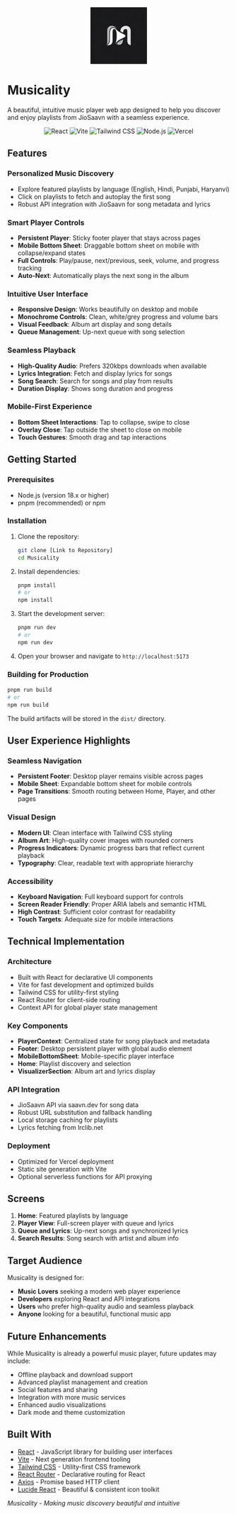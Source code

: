 <div align="center">
  <img src="public/logo.webp" alt="Musicality Logo" width="128" height="128">
</div>

# Musicality

A beautiful, intuitive music player web app designed to help you discover and enjoy playlists from JioSaavn with a seamless experience.

<div align="center"> 
<img src="https://img.shields.io/badge/React-61DAFB?style=for-the-badge&logo=react&logoColor=white" alt="React"/>
<img src="https://img.shields.io/badge/Vite-646CFF?style=for-the-badge&logo=vite&logoColor=white" alt="Vite"/>
<img src="https://img.shields.io/badge/Tailwind%20CSS-38B2AC?style=for-the-badge&logo=tailwind-css&logoColor=white" alt="Tailwind CSS"/>
<img src="https://img.shields.io/badge/Node.js-339933?style=for-the-badge&logo=node.js&logoColor=white" alt="Node.js"/>
<img src="https://img.shields.io/badge/Vercel-000000?style=for-the-badge&logo=vercel&logoColor=white" alt="Vercel"/>
</div>

## Features

### Personalized Music Discovery
- Explore featured playlists by language (English, Hindi, Punjabi, Haryanvi)
- Click on playlists to fetch and autoplay the first song
- Robust API integration with JioSaavn for song metadata and lyrics

### Smart Player Controls
- **Persistent Player**: Sticky footer player that stays across pages
- **Mobile Bottom Sheet**: Draggable bottom sheet on mobile with collapse/expand states
- **Full Controls**: Play/pause, next/previous, seek, volume, and progress tracking
- **Auto-Next**: Automatically plays the next song in the album

### Intuitive User Interface
- **Responsive Design**: Works beautifully on desktop and mobile
- **Monochrome Controls**: Clean, white/grey progress and volume bars
- **Visual Feedback**: Album art display and song details
- **Queue Management**: Up-next queue with song selection

### Seamless Playback
- **High-Quality Audio**: Prefers 320kbps downloads when available
- **Lyrics Integration**: Fetch and display lyrics for songs
- **Song Search**: Search for songs and play from results
- **Duration Display**: Shows song duration and progress

### Mobile-First Experience
- **Bottom Sheet Interactions**: Tap to collapse, swipe to close
- **Overlay Close**: Tap outside the sheet to close on mobile
- **Touch Gestures**: Smooth drag and tap interactions

## Getting Started

### Prerequisites
- Node.js (version 18.x or higher)
- pnpm (recommended) or npm

### Installation
1. Clone the repository:
   ```bash
   git clone [Link to Repository]
   cd Musicality
   ```

2. Install dependencies:
   ```bash
   pnpm install
   # or
   npm install
   ```

3. Start the development server:
   ```bash
   pnpm run dev
   # or
   npm run dev
   ```

4. Open your browser and navigate to `http://localhost:5173`

### Building for Production
```bash
pnpm run build
# or
npm run build
```

The build artifacts will be stored in the `dist/` directory.

## User Experience Highlights

### Seamless Navigation
- **Persistent Footer**: Desktop player remains visible across pages
- **Mobile Sheet**: Expandable bottom sheet for mobile controls
- **Page Transitions**: Smooth routing between Home, Player, and other pages

### Visual Design
- **Modern UI**: Clean interface with Tailwind CSS styling
- **Album Art**: High-quality cover images with rounded corners
- **Progress Indicators**: Dynamic progress bars that reflect current playback
- **Typography**: Clear, readable text with appropriate hierarchy

### Accessibility
- **Keyboard Navigation**: Full keyboard support for controls
- **Screen Reader Friendly**: Proper ARIA labels and semantic HTML
- **High Contrast**: Sufficient color contrast for readability
- **Touch Targets**: Adequate size for mobile interactions

## Technical Implementation

### Architecture
- Built with React for declarative UI components
- Vite for fast development and optimized builds
- Tailwind CSS for utility-first styling
- React Router for client-side routing
- Context API for global player state management

### Key Components
- **PlayerContext**: Centralized state for song playback and metadata
- **Footer**: Desktop persistent player with global audio element
- **MobileBottomSheet**: Mobile-specific player interface
- **Home**: Playlist discovery and selection
- **VisualizerSection**: Album art and lyrics display

### API Integration
- JioSaavn API via saavn.dev for song data
- Robust URL substitution and fallback handling
- Local storage caching for playlists
- Lyrics fetching from lrclib.net

### Deployment
- Optimized for Vercel deployment
- Static site generation with Vite
- Optional serverless functions for API proxying

## Screens

1. **Home**: Featured playlists by language
2. **Player View**: Full-screen player with queue and lyrics
3. **Queue and Lyrics**: Up-next songs and synchronized lyrics
4. **Search Results**: Song search with artist and album info

## Target Audience

Musicality is designed for:
- **Music Lovers** seeking a modern web player experience
- **Developers** exploring React and API integrations
- **Users** who prefer high-quality audio and seamless playback
- **Anyone** looking for a beautiful, functional music app

## Future Enhancements

While Musicality is already a powerful music player, future updates may include:
- Offline playback and download support
- Advanced playlist management and creation
- Social features and sharing
- Integration with more music services
- Enhanced audio visualizations
- Dark mode and theme customization

## Built With

- [React](https://reactjs.org/) - JavaScript library for building user interfaces
- [Vite](https://vitejs.dev/) - Next generation frontend tooling
- [Tailwind CSS](https://tailwindcss.com/) - Utility-first CSS framework
- [React Router](https://reactrouter.com/) - Declarative routing for React
- [Axios](https://axios-http.com/) - Promise based HTTP client
- [Lucide React](https://lucide.dev/) - Beautiful & consistent icon toolkit

*Musicality - Making music discovery beautiful and intuitive*
